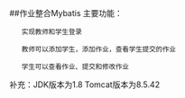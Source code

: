 ##作业整合Mybatis
主要功能：    
        
       实现教师和学生登录

       教师可以添加学生，添加作业，查看学生提交的作业
    
       学生可以查看作业、提交和修改作业

补充：JDK版本为1.8   Tomcat版本为8.5.42